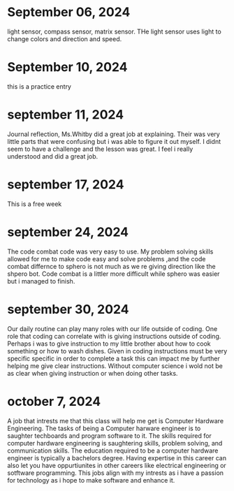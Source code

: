 # September 06, 2024
light sensor, compass sensor, matrix sensor. THe light sensor uses light to change colors and direction and speed.
# September 10, 2024 
this is a practice entry
# september 11, 2024 
Journal reflection, Ms.Whitby did a great job at explaining. Their was very little parts that were confusing but i was able to figure it out myself. I didnt seem to have a challenge and the lesson was great. I feel i really understood and did a great job.
# september 17, 2024 
This is a free week
# september 24, 2024 
The code combat code was very easy to use. My problem solving skills allowed for me to make code easy and solve problems ,and the code combat differnce to sphero is not much as we re giving direction like the shpero bot. Code combat is a littler more difficult while sphero was easier but i managed to finish.
# september 30, 2024
Our daily routine can play many roles with our life outside of coding. One role that coding can correlate with is giving instructions outside of coding. Perhaps i was to give instruction to my little brother about how to cook something or how to wash dishes. Given in coding instructions must be very specific specific in order to complete a task this can impact me by further helping me give clear instructions. Without computer science i wold not be as clear when giving instruction or when doing other tasks.
# october 7, 2024
A job that intrests me that this class will help me get is Computer Hardware Engineering. The tasks of being a Computer harware engineer is to saughter techboards and program software to it. The skills required for computer hardware engineering is saughtering skills, problem solving, and communication skills. The education required to be a computer hardware engineer is typically a bachelors degree. Having expertise in this career can also let you have oppurtiunites in other careers like electrical engineering or sotftware programming. This jobs align with my intrests as i have a passion for technology as i hope to make software and enhance it.
